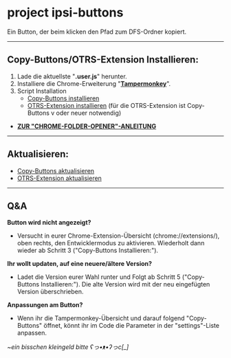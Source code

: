 # project ipsi-buttons
Ein Button, der beim klicken den Pfad zum DFS-Ordner kopiert.

----

## Copy-Buttons/OTRS-Extension Installieren:

1. Lade die aktuellste "**.user.js**" herunter.
2. Installiere die Chrome-Erweiterung "**[Tampermonkey](https://chromewebstore.google.com/detail/tampermonkey/dhdgffkkebhmkfjojejmpbldmpobfkfo?hl=de)**".
3. Script Installation
    - [Copy-Buttons installieren](https://github.com/zentolik/ipsi-buttons/raw/main/Copy-Buttons.user.js)
    - [OTRS-Extension installieren](https://github.com/zentolik/ipsi-buttons/raw/main/_erweiterungen/OTRS-Extension/Copy-Buttons%20(OTRS-Extension).user.js) (für die OTRS-Extension ist Copy-Buttons v oder neuer notwendig)

- **[ZUR "CHROME-FOLDER-OPENER"-ANLEITUNG](https://github.com/zentolik/ipsi-buttons/tree/main/_erweiterungen/chrome-folder-opener)**

----

## Aktualisieren:
- [Copy-Buttons aktualisieren](https://github.com/zentolik/ipsi-buttons/raw/main/Copy-Buttons.user.js)
- [OTRS-Extension aktualisieren](https://github.com/zentolik/ipsi-buttons/raw/main/_erweiterungen/OTRS-Extension/Copy-Buttons%20(OTRS-Extension).user.js)

----

## Q&A

**Button wird nicht angezeigt?**
- Versucht in eurer Chrome-Extension-Übersicht (chrome://extensions/), oben rechts, den Entwicklermodus zu aktivieren. Wiederholt dann wieder ab Schritt 3 ("Copy-Buttons Installieren:").

**Ihr wollt updaten, auf eine neuere/ältere Version?**
- Ladet die Version eurer Wahl runter und Folgt ab Schritt 5 ("Copy-Buttons Installieren:"). Die alte Version wird mit der neu eingefügten Version überschrieben.

**Anpassungen am Button?**
- Wenn ihr die Tampermonkey-Übersicht und darauf folgend "Copy-Buttons" öffnet, könnt ihr im Code die Parameter in der "settings"-Liste anpassen.

*~ein bisschen kleingeld bitte ʕっ•ᴥ•ʔっc[_]*
